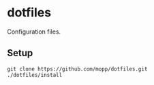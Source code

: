 # dotfiles

Configuration files.


## Setup

```console
git clone https://github.com/mopp/dotfiles.git
./dotfiles/install
```
